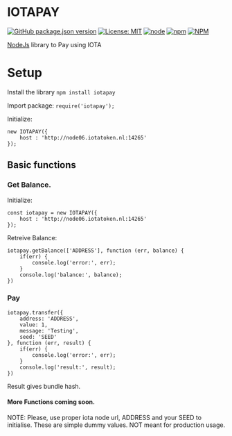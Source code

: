 # IOTAPAY

[![GitHub package.json version](https://img.shields.io/github/package-json/v/acycliclabs/iotapay-js.svg)](https://github.com/acycliclabs/iotapay-js/releases) 
[![License: MIT](https://img.shields.io/badge/License-MIT-yellow.svg)](https://opensource.org/licenses/MIT) 
[![node](https://img.shields.io/badge/node-%3E%3D8.9.4-brightgreen.svg)](https://nodejs.org/download/release/v8.9.4/) 
[![npm](https://img.shields.io/npm/dt/iotapay.svg)](https://www.npmjs.com/package/iotapay) 
[![NPM](https://nodei.co/npm/iotapay.png)](https://nodei.co/npm/iotapay/)


[NodeJs](https://nodejs.org/) library to Pay using IOTA

# Setup

Install the library `npm install iotapay`

Import package: `require('iotapay');`

Initialize:
```
new IOTAPAY({
    host : 'http://node06.iotatoken.nl:14265'
});
```

## Basic functions

### Get Balance.

Initialize:
```
const iotapay = new IOTAPAY({
    host : 'http://node06.iotatoken.nl:14265'
});
```

Retreive Balance:
```
iotapay.getBalance(['ADDRESS'], function (err, balance) {
    if(err) {
        console.log('error:', err);
    }
    console.log('balance:', balance);
})
```

### Pay

```
iotapay.transfer({
    address: 'ADDRESS',
    value: 1,
    message: 'Testing',
    seed: 'SEED'
}, function (err, result) {
    if(err) {
        console.log('error:', err);
    }
    console.log('result:', result);
})
```

Result gives bundle hash.

#### More Functions coming soon.

NOTE: Please, use proper iota node url, ADDRESS and your SEED to initialise. These are simple dummy values. NOT meant for production usage.
